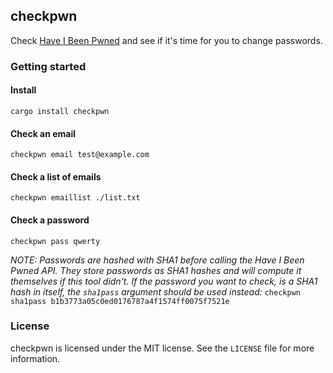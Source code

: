 ## checkpwn
Check [Have I Been Pwned](https://haveibeenpwned.com/) and see if it's time for you to change passwords.

### Getting started

#### Install
```cargo install checkpwn```

#### Check an email
```checkpwn email test@example.com```

#### Check a list of emails
```checkpwn emaillist ./list.txt```

#### Check a password
```checkpwn pass qwerty```

_NOTE: Passwords are hashed with SHA1 before calling the Have I Been Pwned API.
They store passwords as SHA1 hashes and will compute it themselves if this tool didn't.
If the password you want to check, is a SHA1 hash in itself, the `sha1pass` argument
should be used instead:_ ```checkpwn sha1pass b1b3773a05c0ed0176787a4f1574ff0075f7521e```

### License
checkpwn is licensed under the MIT license. See the `LICENSE` file for more information.
